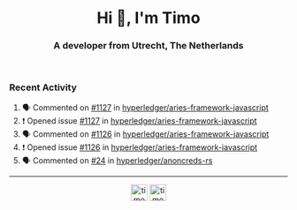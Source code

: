 <h1 align="center">Hi 👋, I'm Timo</h1>
<h3 align="center">A developer from Utrecht, The Netherlands</h3>
<br/>
<!-- https://github.com/rahuldkjain/github-profile-readme-generator --!>

<!--  <p align="left"><img src="https://github-readme-stats.vercel.app/api?username=timoglastra&show_icons=true&count_private=true&" alt="timoglastra" /></p> --!>

<!--
Github language stats
<p align="left"><img src="https://github-readme-stats.vercel.app/api/top-langs/?username=timoglastra&layout=compact" alt="timoglastra" /><p>
-->

<!-- Codestats language stats -->
<!-- <p align="left"><img src="https://codestats-readme.vercel.app/api/top-langs/?username=timoglastra&layout=compact&language_count=12" alt="timoglastra" /><p>    --!>
  
<h3>Recent Activity</h3>

<!--START_SECTION:activity-->
1. 🗣 Commented on [#1127](https://github.com/hyperledger/aries-framework-javascript/issues/1127) in [hyperledger/aries-framework-javascript](https://github.com/hyperledger/aries-framework-javascript)
2. ❗️ Opened issue [#1127](https://github.com/hyperledger/aries-framework-javascript/issues/1127) in [hyperledger/aries-framework-javascript](https://github.com/hyperledger/aries-framework-javascript)
3. 🗣 Commented on [#1126](https://github.com/hyperledger/aries-framework-javascript/issues/1126) in [hyperledger/aries-framework-javascript](https://github.com/hyperledger/aries-framework-javascript)
4. ❗️ Opened issue [#1126](https://github.com/hyperledger/aries-framework-javascript/issues/1126) in [hyperledger/aries-framework-javascript](https://github.com/hyperledger/aries-framework-javascript)
5. 🗣 Commented on [#24](https://github.com/hyperledger/anoncreds-rs/issues/24) in [hyperledger/anoncreds-rs](https://github.com/hyperledger/anoncreds-rs)
<!--END_SECTION:activity-->

---

<p align="center">
<a href="https://twitter.com/timoglastra" target="blank"><img align="center" src="https://cdn.jsdelivr.net/npm/simple-icons@3.0.1/icons/twitter.svg" alt="timoglastra" height="30" width="30" /></a>
<a href="https://linkedin.com/in/timoglastra" target="blank"><img align="center" src="https://cdn.jsdelivr.net/npm/simple-icons@3.0.1/icons/linkedin.svg" alt="timoglastra" height="30" width="30" /></a>
</p>



